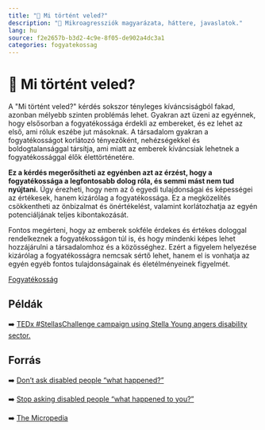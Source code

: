 ```yaml
---
title: "🚫 Mi történt veled?"
description: "🚫 Mikroagressziók magyarázata, háttere, javaslatok."
lang: hu
source: f2e2657b-b3d2-4c9e-8f05-de902a4dc3a1
categories: fogyatekossag
---
```


<div class="wiki-content agression-title">

# 🚫 Mi történt veled?

A "Mi történt veled?" kérdés sokszor tényleges kíváncsiságból fakad, azonban mélyebb szinten problémás lehet. Gyakran azt üzeni az egyénnek, hogy elsősorban a fogyatékossága érdekli az embereket, és ez lehet az első, ami róluk eszébe jut másoknak. A társadalom gyakran a fogyatékosságot korlátozó tényezőként, nehézségekkel és boldogtalansággal társítja, ami miatt az emberek kíváncsiak lehetnek a fogyatékossággal élők élettörténetére.

**Ez a kérdés megerősítheti az egyénben azt az érzést, hogy a fogyatékossága a legfontosabb dolog róla, és semmi mást nem tud nyújtani.** Úgy érezheti, hogy nem az ő egyedi tulajdonságai és képességei az értékesek, hanem kizárólag a fogyatékossága. Ez a megközelítés csökkentheti az önbizalmat és önértékelést, valamint korlátozhatja az egyén potenciáljának teljes kibontakozását.

Fontos megérteni, hogy az emberek sokféle érdekes és értékes dologgal rendelkeznek a fogyatékosságon túl is, és hogy mindenki képes lehet hozzájárulni a társadalomhoz és a közösséghez. Ezért a figyelem helyezése kizárólag a fogyatékosságra nemcsak sértő lehet, hanem el is vonhatja az egyén egyéb fontos tulajdonságainak és életélményeinek figyelmét.
<div class="categories">

[Fogyatékosság](/#/entry?id=fogyatekossag)

</div>

## Példák

➡️ [TEDx #StellasChallenge campaign using Stella Young angers disability sector.](https://www.theguardian.com/australia-news/2015/may/22/inspiration-porn-disability-sector-angry-tedx-using-stella-young-in-promotion)

## Forrás

➡️ [Don’t ask disabled people “what happened?”](https://www.healthline.com/health/dont-ask-disabled-what-happened#5 )

➡️ [Stop asking disabled people “what happened to you?”](https://jessicagimeno.com/stop-asking-disabled-people-what-happened-to-you/)

➡️ [The Micropedia](https://www.themicropedia.org/)


</div>